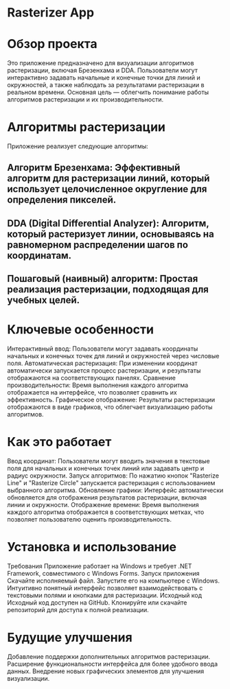 # Rasterizer App

# Обзор проекта
Это приложение предназначено для визуализации алгоритмов растеризации, включая Брезенхама и DDA. Пользователи могут интерактивно задавать начальные и конечные точки для линий и окружностей, а также наблюдать за результатами растеризации в реальном времени. Основная цель — облегчить понимание работы алгоритмов растеризации и их производительности.

# Алгоритмы растеризации
Приложение реализует следующие алгоритмы:

## Алгоритм Брезенхама: Эффективный алгоритм для растеризации линий, который использует целочисленное округление для определения пикселей.
## DDA (Digital Differential Analyzer): Алгоритм, который растеризует линии, основываясь на равномерном распределении шагов по координатам.
## Пошаговый (наивный) алгоритм: Простая реализация растеризации, подходящая для учебных целей.

# Ключевые особенности
Интерактивный ввод: Пользователи могут задавать координаты начальных и конечных точек для линий и окружностей через числовые поля.
Автоматическая растеризация: При изменении координат автоматически запускается процесс растеризации, и результаты отображаются на соответствующих панелях.
Сравнение производительности: Время выполнения каждого алгоритма отображается на интерфейсе, что позволяет сравнить их эффективность.
Графическое отображение: Результаты растеризации отображаются в виде графиков, что облегчает визуализацию работы алгоритмов.

# Как это работает
Ввод координат: Пользователи могут вводить значения в текстовые поля для начальных и конечных точек линий или задавать центр и радиус окружности.
Запуск алгоритмов: По нажатию кнопок "Rasterize Line" и "Rasterize Circle" запускается растеризация с использованием выбранного алгоритма.
Обновление графики: Интерфейс автоматически обновляется для отображения результатов растеризации, включая линии и окружности.
Отображение времени: Время выполнения каждого алгоритма отображается в соответствующих метках, что позволяет пользователю оценить производительность.

# Установка и использование
Требования
Приложение работает на Windows и требует .NET Framework, совместимого с Windows Forms.
Запуск приложения
Скачайте исполняемый файл.
Запустите его на компьютере с Windows. Интуитивно понятный интерфейс позволяет взаимодействовать с текстовыми полями и кнопками для растеризации.
Исходный код
Исходный код доступен на GitHub. Клонируйте или скачайте репозиторий для доступа к полной реализации.

# Будущие улучшения
Добавление поддержки дополнительных алгоритмов растеризации.
Расширение функциональности интерфейса для более удобного ввода данных.
Внедрение новых графических элементов для улучшения визуализации.
